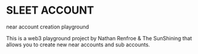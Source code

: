 # SLEET ACCOUNT
near account creation playground


This is a web3 playground project by Nathan Renfroe & The SunShining that allows you to create new near accounts and sub accounts.